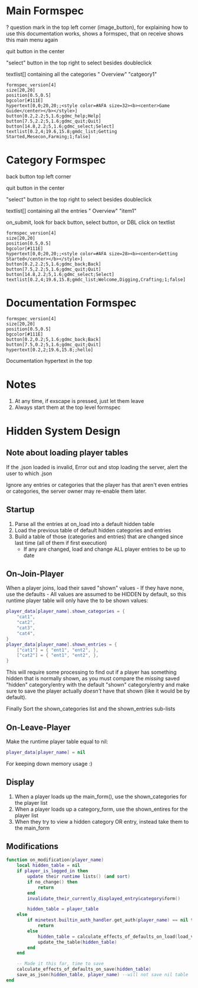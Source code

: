# Main Formspec

? question mark in the top left corner (image_button), for explaining how to use this documentation works, shows a formspec, that on receive shows this main menu again

quit button in the center

"select" button in the top right to select besides doubleclick

textlist[]
containing all the categories
" Overview"
"catgeory1"

```formspec
formspec_version[4]
size[20,20]
position[0.5,0.5]
bgcolor[#111E]
hypertext[0,0;20,20;;<style color=#AFA size=32><b><center>Game Guide</center></b></style>]
button[0.2,2.2;5,1.6;gdmc_help;Help]
button[7.5,2.2;5,1.6;gdmc_quit;Quit]
button[14.8,2.2;5,1.6;gdmc_select;Select]
textlist[0.2,4;19.6,15.8;gmdc_list;Getting Started,Mesecon,Farming;1;false]
```

# Category Formspec

back button top left corner

quit button in the center

"select" button in the top right to select besides doubleclick

textlist[]
containing all the entries
" Overview"
"item1"

on_submit, look for back button, select button, or DBL click on textlist

```formspec
formspec_version[4]
size[20,20]
position[0.5,0.5]
bgcolor[#111E]
hypertext[0,0;20,20;;<style color=#AFA size=28><b><center>Getting Started</center></b></style>]
button[0.2,2.2;5,1.6;gdmc_back;Back]
button[7.5,2.2;5,1.6;gdmc_quit;Quit]
button[14.8,2.2;5,1.6;gdmc_select;Select]
textlist[0.2,4;19.6,15.8;gmdc_list;Welcome,Digging,Crafting;1;false]
```

# Documentation Formspec

```formspec
formspec_version[4]
size[20,20]
position[0.5,0.5]
bgcolor[#111E]
button[0.2,0.2;5,1.6;gdmc_back;Back]
button[7.5,0.2;5,1.6;gdmc_quit;Quit]
hypertext[0.2,2;19.6,15.8;;hello]
```

Documentation hypertext in the top

# Notes

1. At any time, if exscape is pressed, just let them leave
2. Always start them at the top level formspec

# Hidden System Design

## Note about loading player tables

If the .json loaded is invalid, Error out and stop loading the server,
alert the user to which .json

Ignore any entries or categories that the player has that aren't even entries or
categories, the server owner may re-enable them later. 

## Startup

1. Parse all the entries at on_load into a default hidden table
2. Load the previous table of default hidden categories and entries
3. Build a table of those (categories and entries) that are changed since last time (all of them if first execution)
    - If any are changed, load and change ALL player entries to be up to date

## On-Join-Player

When a player joins, load their saved "shown" values
    - If they have none, use the defaults
    - All values are assumed to be HIDDEN by default, so this runtime player table will only have the to be shown values:
```lua
player_data[player_name].shown_categories = {
    "cat1",
    "cat2",
    "cat3",
    "cat4",
}
player_data[player_name].shown_entries = {
    ["cat1"] = { "ent1", "ent2", },
    ["cat2"] = { "ent1", "ent2", },
}
```

This will require some processing to find out if a player has something hidden that is normally shown, as you must compare
the *missing* saved "hidden" category/entry with the default "shown" category/entry and make sure to save the player actually 
*doesn't* have that shown (like it would be by default).

Finally Sort the shown_categories list and the shown_entries sub-lists

## On-Leave-Player

Make the runtime player table equal to nil:
```lua 
player_data[player_name] = nil
```
For keeping down memory usage :)

## Display 

1. When a player loads up the main_form(), use the shown_categories for the player list
2. When a player loads up a category_form, use the shown_entires for the player list
3. When they try to view a hidden category OR entry, instead take them to the main_form

## Modifications

```lua
function on_modification(player_name)
    local hidden_table = nil
    if player_is_logged_in then
        update their runtime lists() (and sort)
        if no_change() then
            return
        end
        invalidate_their_currently_displayed_entry&category&form()

        hidden_table = player_table
    else
        if minetest.builtin_auth_handler.get_auth(player_name) == nil then
            return
        else
            hidden_table = calculate_effects_of_defaults_on_load(load_values(player_name))
            update_the_table(hidden_table)
        end
    end

    -- Made it this far, time to save
    calculate_effects_of_defaults_on_save(hidden_table)
    save_as_json(hidden_table, player_name) --will not save nil table
end
```




